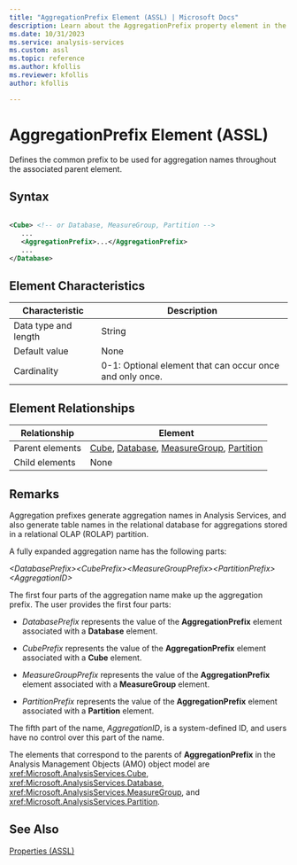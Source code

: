 ```yaml
---
title: "AggregationPrefix Element (ASSL) | Microsoft Docs"
description: Learn about the AggregationPrefix property element in the Analysis Services Scripting Language (ASSL) schema.
ms.date: 10/31/2023
ms.service: analysis-services
ms.custom: assl
ms.topic: reference
ms.author: kfollis
ms.reviewer: kfollis
author: kfollis

---
```

# AggregationPrefix Element (ASSL)

  Defines the common prefix to be used for aggregation names throughout the associated parent element.  
  
## Syntax  
  
```xml  
  
<Cube> <!-- or Database, MeasureGroup, Partition -->  
   ...  
   <AggregationPrefix>...</AggregationPrefix>  
   ...  
</Database>  
```  
  
## Element Characteristics  
  
|Characteristic|Description|  
|--------------------|-----------------|  
|Data type and length|String|  
|Default value|None|  
|Cardinality|0-1: Optional element that can occur once and only once.|  
  
## Element Relationships  
  
|Relationship|Element|  
|------------------|-------------|  
|Parent elements|[Cube](../objects/cube-element-assl.md), [Database](../objects/database-element-assl.md), [MeasureGroup](../objects/measuregroup-element-assl.md), [Partition](../objects/partition-element-assl.md)|  
|Child elements|None|  
  
## Remarks  
 Aggregation prefixes generate aggregation names in Analysis Services, and also generate table names in the relational database for aggregations stored in a relational OLAP (ROLAP) partition.  
  
 A fully expanded aggregation name has the following parts:  
  
 *\<DatabasePrefix>\<CubePrefix>\<MeasureGroupPrefix>\<PartitionPrefix>\<AggregationID>*  
  
 The first four parts of the aggregation name make up the aggregation prefix. The user provides the first four parts:  
  
-   *DatabasePrefix* represents the value of the **AggregationPrefix** element associated with a **Database** element.  
  
-   *CubePrefix* represents the value of the **AggregationPrefix** element associated with a **Cube** element.  
  
-   *MeasureGroupPrefix* represents the value of the **AggregationPrefix** element associated with a **MeasureGroup** element.  
  
-   *PartitionPrefix* represents the value of the **AggregationPrefix** element associated with a **Partition** element.  
  
 The fifth part of the name, *AggregationID*, is a system-defined ID, and users have no control over this part of the name.  
  
 The elements that correspond to the parents of **AggregationPrefix** in the Analysis Management Objects (AMO) object model are <xref:Microsoft.AnalysisServices.Cube>, <xref:Microsoft.AnalysisServices.Database>, <xref:Microsoft.AnalysisServices.MeasureGroup>, and <xref:Microsoft.AnalysisServices.Partition>.  
  
## See Also  
 [Properties &#40;ASSL&#41;](properties-assl.md)  
  
  
